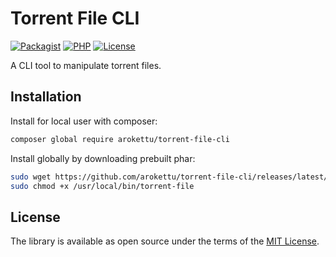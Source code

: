 # Torrent File CLI

[![Packagist](https://img.shields.io/packagist/v/arokettu/torrent-file-cli.svg?style=flat-square)][Packagist]
[![PHP](https://img.shields.io/packagist/php-v/arokettu/torrent-file-cli.svg?style=flat-square)][Packagist]
[![License](https://img.shields.io/packagist/l/arokettu/torrent-file-cli.svg?style=flat-square)][License]

[Packagist]: https://packagist.org/packages/arokettu/torrent-file-cli
[License]: LICENSE.md

A CLI tool to manipulate torrent files.

## Installation

Install for local user with composer:

```bash
composer global require arokettu/torrent-file-cli
```

Install globally by downloading prebuilt phar:

```bash
sudo wget https://github.com/arokettu/torrent-file-cli/releases/latest/download/torrent-file.phar -O /usr/local/bin/torrent-file
sudo chmod +x /usr/local/bin/torrent-file
```

## License

The library is available as open source under the terms of the [MIT License][License].
